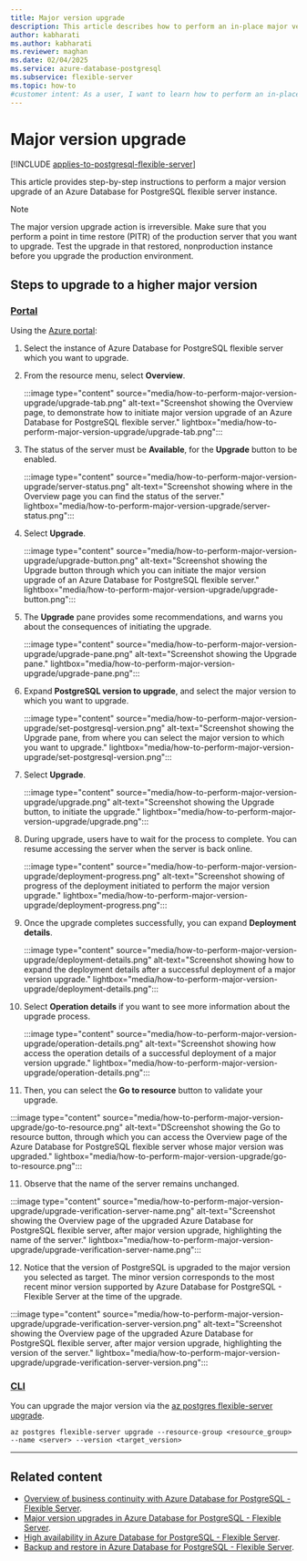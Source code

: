 ```yaml
---
title: Major version upgrade
description: This article describes how to perform an in-place major version upgrade of an Azure Database for PostgreSQL flexible server.
author: kabharati
ms.author: kabharati
ms.reviewer: maghan
ms.date: 02/04/2025
ms.service: azure-database-postgresql
ms.subservice: flexible-server
ms.topic: how-to
#customer intent: As a user, I want to learn how to perform an in-place major version upgrade of an Azure Database for PostgreSQL flexible server.
---
```


# Major version upgrade

[!INCLUDE [applies-to-postgresql-flexible-server](~/reusable-content/ce-skilling/azure/includes/postgresql/includes/applies-to-postgresql-flexible-server.md)]

This article provides step-by-step instructions to perform a major version upgrade of an Azure Database for PostgreSQL flexible server instance.

> [!NOTE]  
> The major version upgrade action is irreversible. Make sure that you perform a point in time restore (PITR) of the production server that you want to upgrade. Test the upgrade in that restored, nonproduction instance before you upgrade the production environment.

## Steps to upgrade to a higher major version

### [Portal](#tab/portal-major-version-upgrade)

Using the [Azure portal](https://portal.azure.com/):

1. Select the instance of Azure Database for PostgreSQL flexible server which you want to upgrade.

2. From the resource menu, select **Overview**.

   :::image type="content" source="media/how-to-perform-major-version-upgrade/upgrade-tab.png" alt-text="Screenshot showing the Overview page, to demonstrate how to initiate major version upgrade of an Azure Database for PostgreSQL flexible server." lightbox="media/how-to-perform-major-version-upgrade/upgrade-tab.png":::

3. The status of the server must be **Available**, for the **Upgrade** button to be enabled.

   :::image type="content" source="media/how-to-perform-major-version-upgrade/server-status.png" alt-text="Screenshot showing where in the Overview page you can find the status of the server." lightbox="media/how-to-perform-major-version-upgrade/server-status.png":::

4. Select **Upgrade**.

   :::image type="content" source="media/how-to-perform-major-version-upgrade/upgrade-button.png" alt-text="Screenshot showing the Upgrade button through which you can initiate the major version upgrade of an Azure Database for PostgreSQL flexible server." lightbox="media/how-to-perform-major-version-upgrade/upgrade-button.png":::

5. The **Upgrade** pane provides some recommendations, and warns you about the consequences of initiating the upgrade.

   :::image type="content" source="media/how-to-perform-major-version-upgrade/upgrade-pane.png" alt-text="Screenshot showing the Upgrade pane." lightbox="media/how-to-perform-major-version-upgrade/upgrade-pane.png":::

5. Expand **PostgreSQL version to upgrade**, and select the major version to which you want to upgrade.

   :::image type="content" source="media/how-to-perform-major-version-upgrade/set-postgresql-version.png" alt-text="Screenshot showing the Upgrade pane, from where you can select the major version to which you want to upgrade." lightbox="media/how-to-perform-major-version-upgrade/set-postgresql-version.png"::: 

6. Select **Upgrade**.

   :::image type="content" source="media/how-to-perform-major-version-upgrade/upgrade.png" alt-text="Screenshot showing the Upgrade button, to initiate the upgrade." lightbox="media/how-to-perform-major-version-upgrade/upgrade.png"::: 

7. During upgrade, users have to wait for the process to complete. You can resume accessing the server when the server is back online.

   :::image type="content" source="media/how-to-perform-major-version-upgrade/deployment-progress.png" alt-text="Screenshot showing of progress of the deployment initiated to perform the major version upgrade." lightbox="media/how-to-perform-major-version-upgrade/deployment-progress.png":::

8. Once the upgrade completes successfully, you can expand **Deployment details**.

   :::image type="content" source="media/how-to-perform-major-version-upgrade/deployment-details.png" alt-text="Screenshot showing how to expand the deployment details after a successful deployment of a major version upgrade." lightbox="media/how-to-perform-major-version-upgrade/deployment-details.png":::

9. Select **Operation details** if you want to see more information about the upgrade process.

   :::image type="content" source="media/how-to-perform-major-version-upgrade/operation-details.png" alt-text="Screenshot showing how access the operation details of a successful deployment of a major version upgrade." lightbox="media/how-to-perform-major-version-upgrade/operation-details.png":::

10. Then, you can select the **Go to resource** button to validate your upgrade.

   :::image type="content" source="media/how-to-perform-major-version-upgrade/go-to-resource.png" alt-text="DScreenshot showing the Go to resource button, through which you can access the Overview page of the Azure Database for PostgreSQL flexible server whose major version was upgraded." lightbox="media/how-to-perform-major-version-upgrade/go-to-resource.png":::

11. Observe that the name of the server remains unchanged.

   :::image type="content" source="media/how-to-perform-major-version-upgrade/upgrade-verification-server-name.png" alt-text="Screenshot showing the Overview page of the upgraded Azure Database for PostgreSQL flexible server, after major version upgrade, highlighting the name of the server." lightbox="media/how-to-perform-major-version-upgrade/upgrade-verification-server-name.png":::

12. Notice that the version of PostgreSQL is upgraded to the major version you selected as target. The minor version corresponds to the most recent minor version supported by Azure Database for PostgreSQL - Flexible Server at the time of the upgrade.

   :::image type="content" source="media/how-to-perform-major-version-upgrade/upgrade-verification-server-version.png" alt-text="Screenshot showing the Overview page of the upgraded Azure Database for PostgreSQL flexible server, after major version upgrade, highlighting the version of the server." lightbox="media/how-to-perform-major-version-upgrade/upgrade-verification-server-version.png":::

### [CLI](#tab/cli-major-version-upgrade)

You can upgrade the major version via the [az postgres flexible-server upgrade](/cli/azure/postgres/flexible-server#az-postgres-flexible-server-upgrade).

```azurecli
az postgres flexible-server upgrade --resource-group <resource_group> --name <server> --version <target_version>
```

---

## Related content

- [Overview of business continuity with Azure Database for PostgreSQL - Flexible Server](concepts-business-continuity.md).
- [Major version upgrades in Azure Database for PostgreSQL - Flexible Server](concepts-major-version-upgrade.md).
- [High availability in Azure Database for PostgreSQL - Flexible Server](/azure/reliability/reliability-postgresql-flexible-server).
- [Backup and restore in Azure Database for PostgreSQL - Flexible Server](concepts-backup-restore.md).
